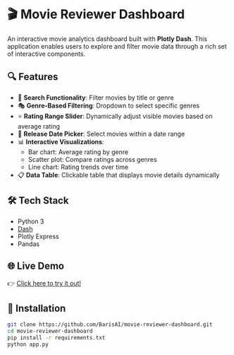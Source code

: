 # 🎬 Movie Reviewer Dashboard

An interactive movie analytics dashboard built with **Plotly Dash**. This application enables users to explore and filter movie data through a rich set of interactive components.

## 🔍 Features

- 🔎 **Search Functionality**: Filter movies by title or genre  
- 🎭 **Genre-Based Filtering**: Dropdown to select specific genres  
- ⭐ **Rating Range Slider**: Dynamically adjust visible movies based on average rating  
- 📅 **Release Date Picker**: Select movies within a date range  
- 📊 **Interactive Visualizations**:  
  - Bar chart: Average rating by genre  
  - Scatter plot: Compare ratings across genres  
  - Line chart: Rating trends over time  
- 📋 **Data Table**: Clickable table that displays movie details dynamically  

## 🛠️ Tech Stack

- Python 3  
- [Dash](https://plotly.com/dash/)  
- Plotly Express  
- Pandas  

## 🌐 Live Demo

👉 [Click here to try it out!](https://movie-reviewer-dashboard.onrender.com)

## 🚀 Installation

```bash
git clone https://github.com/BarisAI/movie-reviewer-dashboard.git
cd movie-reviewer-dashboard
pip install -r requirements.txt
python app.py
